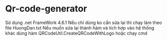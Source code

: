 # Qr-code-generator

Sử dụng .net FrameWork 4.6.1
Nếu chỉ dùng ko cần sửa lại thì chạy làm theo file HuongDan.txt
Nếu muốn sửa lại thành hàm và tích hợp vào hệ thống khác dùng hàm QRCodeUtil.CreateQRCodeWithLogo hoặc chạy cmd